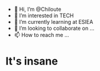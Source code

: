 - 👋 Hi, I’m @Chiloute
- 👀 I’m interested in TECH
- 🌱 I’m currently learning at ESIEA
- 💞️ I’m looking to collaborate on ...
- 📫 How to reach me ...
# It's insane
<!---
Chiloute/Chiloute is a ✨ special ✨ repository because its `README.md` (this file) appears on your GitHub profile.
You can click the Preview link to take a look at your changes.

[![Chiloute's github stats](https://github-readme-stats.vercel.app/api?username=Chiloute)](https://github.com/anuraghazra/github-readme-stats)
--->
